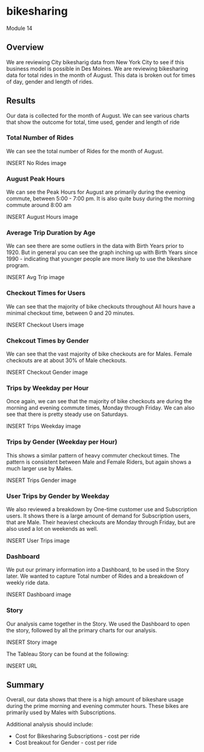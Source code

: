 # bikesharing
Module 14

## Overview
We are reviewing City bikesharig data from New York City to see if this business model is possible in Des Moines.  We are reviewing bikesharing data for total rides in the month of August.  This data is broken out for times of day, gender and length of rides.


## Results
Our data is collected for the month of August. We can see various charts that show the outcome for total, time used, gender and length of ride

### Total Number of Rides
We can see the total number of Rides for the month of August.

INSERT  No Rides image

### August Peak Hours
We can see the Peak Hours for August are primarily during the evening commute, between 5:00 - 7:00 pm. It is also quite busy during the morning commute around 8:00 am

INSERT August Hours image

### Average Trip Duration by Age
We can see there are some outliers in the data with Birth Years prior to 1920.  But in general you can see the graph inching up with Birth Years since 1990 - indicating that younger people are more likely to use the bikeshare program.

INSERT Avg Trip image

### Checkout Times for Users
We can see that the majority of bike checkouts throughout All hours have a minimal checkout time, between 0 and 20 minutes.  

INSERT Checkout Users image

### Chekcout Times by Gender
We can see that the vast majority of bike checkouts are for Males.  Female checkouts are at about 30% of Male checkouts.

INSERT Checkout Gender image

### Trips by Weekday per Hour
Once again, we can see that the majority of bike checkouts are during the morning and evening commute times, Monday through Friday.  We can also see that there is pretty steady use on Saturdays.

INSERT Trips Weekday image

### Trips by Gender (Weekday per Hour)
This shows a similar pattern of heavy commuter checkout times.  The pattern is consistent between Male and Female Riders, but again shows a much larger use by Males.

INSERT Trips Gender image

### User Trips by Gender by Weekday
We also reviewed a breakdown by One-time customer use and Subscription users.  It shows there is a large amount of demand for Subscription users, that are Male.  Their heaviest checkouts are Monday through Friday, but are also used a lot on weekends as well.

INSERT User Trips image

### Dashboard
We put our primary information into a Dashboard, to be used in the Story later.  We wanted to capture Total number of Rides and a breakdown of weekly ride data.

INSERT Dashboard image

### Story
Our analysis came together in the Story.  We used the Dashboard to open the story, followed by all the primary charts for our analysis.

INSERT Story image

The Tableau Story can be found at the following:

INSERT URL



## Summary
Overall, our data shows that there is a high amount of bikeshare usage during the prime morning and evening commuter hours.  These bikes are primarily used by Males with Subscriptions. 

Additional analysis should include:
- Cost for Bikesharing Subscriptions - cost per ride
- Cost breakout for Gender - cost per ride
